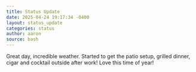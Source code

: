 ```yaml
---
title: Status Update
date: 2025-04-24 19:17:34 -0400
layout: status_update
categories: status
author: aaron
source: bash
---
```

Great day, incredible weather. Started to get the patio setup, grilled dinner, cigar and cocktail outside after work! Love this time of year!

